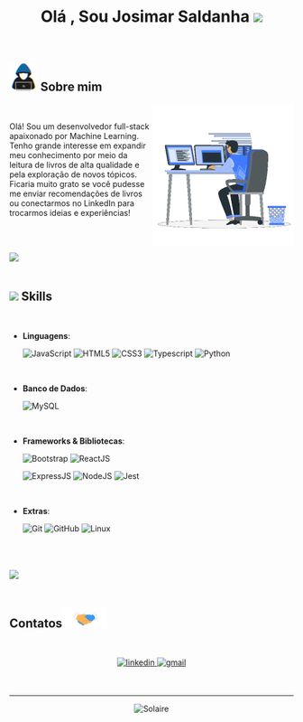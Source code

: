 <h1 align="center"><b>Olá , Sou Josimar Saldanha </b><img src="https://media.giphy.com/media/hvRJCLFzcasrR4ia7z/giphy.gif" width="35"></h1>


<br>

	
## <picture><img src = "https://github.com/0xAbdulKhalid/0xAbdulKhalid/raw/main/assets/mdImages/about_me.gif" width = 50px></picture> **Sobre mim**

<picture> <img align="right" src="https://github.com/0xAbdulKhalid/0xAbdulKhalid/raw/main/assets/mdImages/Right_Side.gif" width = 250px></picture>

<br>

Olá! Sou um desenvolvedor full-stack apaixonado por Machine Learning. Tenho grande interesse em expandir meu conhecimento por meio da leitura de livros de alta qualidade e pela exploração de novos tópicos. Ficaria muito grato se você pudesse me enviar recomendações de livros ou conectarmos no LinkedIn para trocarmos ideias e experiências!

<br><br>

<img src="https://user-images.githubusercontent.com/73097560/115834477-dbab4500-a447-11eb-908a-139a6edaec5c.gif"><br><br>

## <img src="https://media2.giphy.com/media/QssGEmpkyEOhBCb7e1/giphy.gif?cid=ecf05e47a0n3gi1bfqntqmob8g9aid1oyj2wr3ds3mg700bl&rid=giphy.gif" width ="25"><b> Skills</b>
<br>

<p align="center">

- **Linguagens**:
    
    ![JavaScript](https://img.shields.io/badge/JavaScript%20-%23F7DF1E.svg?style=for-the-badge&logo=javascript&logoColor=black)
    ![HTML5](https://img.shields.io/badge/HTML5%20-%23E34F26.svg?style=for-the-badge&logo=html5&logoColor=white)
    ![CSS3](https://img.shields.io/badge/CSS%20-%231572B6.svg?style=for-the-badge&logo=css3&logoColor=white)
    ![Typescript](https://img.shields.io/badge/TypeScript-007ACC?style=for-the-badge&logo=typescript&logoColor=white)
    ![Python](https://img.shields.io/badge/Python%20-%2314354C.svg?style=for-the-badge&logo=python&logoColor=white)
   

<br>

- **Banco de Dados**:

    ![MySQL](https://img.shields.io/badge/MySQL-005C84?style=for-the-badge&logo=mysql&logoColor=white)
    
<br>

- **Frameworks & Bibliotecas**:

    ![Bootstrap](https://img.shields.io/badge/Bootstrap-563D7C?style=for-the-badge&logo=bootstrap&logoColor=white)
    ![ReactJS](https://img.shields.io/badge/React-20232A?style=for-the-badge&logo=react&logoColor=61DAFB)
    
    ![ExpressJS](https://img.shields.io/badge/Express.js-000000?style=for-the-badge&logo=express&logoColor=white)
    ![NodeJS](https://img.shields.io/badge/Node.js-339933?style=for-the-badge&logo=nodedotjs&logoColor=white)
    ![Jest](https://img.shields.io/badge/Jest-C21325?style=for-the-badge&logo=jest&logoColor=white)

<br>

- **Extras**:

    ![Git](https://img.shields.io/badge/git-%23F05033.svg?style=for-the-badge&logo=git&logoColor=white)
    ![GitHub](https://img.shields.io/badge/github-%23121011.svg?style=for-the-badge&logo=github&logoColor=white)
    ![Linux](https://img.shields.io/badge/Linux-FCC624?style=for-the-badge&logo=linux&logoColor=black)  


</p>

<br>
<br>
<br>

<img src="https://user-images.githubusercontent.com/73097560/115834477-dbab4500-a447-11eb-908a-139a6edaec5c.gif">

<br>
<br>

## <b> Contatos</b><img src="https://github.com/0xAbdulKhalid/0xAbdulKhalid/raw/main/assets/mdImages/handshake.gif" width ="80">
<br>
<p align='center'>

<a href="https://www.linkedin.com/in/josimarsaldanha/" target="_blank">
<img src="https://img.shields.io/badge/LinkedIn-0077B5?style=for-the-badge&logo=linkedin&logoColor=white" alt=linkedin style="margin-bottom: 5px;"/>
</a>

<a href="mailto:josimarsaldanha@gmail.com" target="_blank">
<img src="https://img.shields.io/badge/Gmail-D14836?style=for-the-badge&logo=gmail&logoColor=white" alt=gmail style="margin-bottom: 5px;"/>

</a>

</p>

<br>

<div align='center'>

-----
<img src="https://cdn3.emoji.gg/emojis/7463-solaire.png" width="22px" height="22px" alt="Solaire">

</div>
<br>
